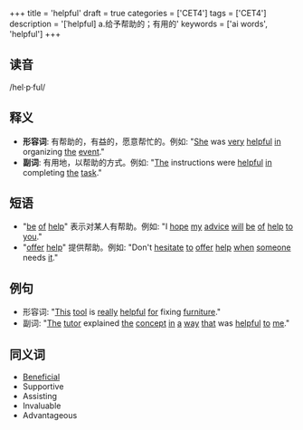 +++
title = 'helpful'
draft = true
categories = ['CET4']
tags = ['CET4']
description = '[ˈhelpful] a.给予帮助的；有用的'
keywords = ['ai words', 'helpful']
+++

## 读音
/hel·p·ful/

## 释义
- **形容词**: 有帮助的，有益的，愿意帮忙的。例如: "[She](/post/she/) was [very](/post/very/) [helpful](/post/helpful/) [in](/post/in/) organizing [the](/post/the/) [event](/post/event/)."
- **副词**: 有用地，以帮助的方式。例如: "[The](/post/the/) instructions were [helpful](/post/helpful/) [in](/post/in/) completing [the](/post/the/) [task](/post/task/)."

## 短语
- "[be](/post/be/) [of](/post/of/) [help](/post/help/)" 表示对某人有帮助。例如: "I [hope](/post/hope/) [my](/post/my/) [advice](/post/advice/) [will](/post/will/) [be](/post/be/) [of](/post/of/) [help](/post/help/) [to](/post/to/) [you](/post/you/)."
- "[offer](/post/offer/) [help](/post/help/)" 提供帮助。例如: "Don't [hesitate](/post/hesitate/) [to](/post/to/) [offer](/post/offer/) [help](/post/help/) [when](/post/when/) [someone](/post/someone/) needs [it](/post/it/)."

## 例句
- 形容词: "[This](/post/this/) [tool](/post/tool/) is [really](/post/really/) [helpful](/post/helpful/) [for](/post/for/) fixing [furniture](/post/furniture/)."
- 副词: "[The](/post/the/) [tutor](/post/tutor/) explained [the](/post/the/) [concept](/post/concept/) [in](/post/in/) [a](/post/a/) [way](/post/way/) [that](/post/that/) was [helpful](/post/helpful/) [to](/post/to/) [me](/post/me/)."

## 同义词
- [Beneficial](/post/beneficial/)
- Supportive
- Assisting
- Invaluable
- Advantageous
